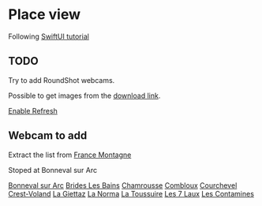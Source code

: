 # Place view

Following [SwiftUI tutorial](https://developer.apple.com/tutorials/swiftui/building-lists-and-navigation)

## TODO

Try to add RoundShot webcams.

Possible to get images from the [download link](https://tignes.roundshot.com/download/83387935/?path=val-claret).

[Enable Refresh](https://www.hackingwithswift.com/quick-start/swiftui/how-to-enable-pull-to-refresh)

## Webcam to add

Extract the list from [France Montagne](https://www.france-montagnes.com/guide-des-stations/stations-de-ski-france)

Stoped at Bonneval sur Arc

[Bonneval sur Arc](https://www.haute-maurienne-vanoise.com/hiver/bonneval-sur-arc/webcam/)
[Brides Les Bains](https://www.brides-les-bains.com/hiver/webcam/)
[Chamrousse](https://www.chamrousse.com/webcams.html')
[Combloux](https://hiver.combloux.com/webcams.html)
[Courchevel](https://courchevel.com/fr/)
[Crest-Voland](https://www.valdarly-montblanc.com/webcams/)
[La Giettaz](https://www.skaping.com/la-giettaz/sommet)
[La Norma](https://www.haute-maurienne-vanoise.com/hiver/la-norma/webcam/)
[La Toussuire](https://www.la-toussuire.com/fr/il4-toussuire_p197-les-webcams.aspx)
[Les 7 Laux](https://www.les7laux.com/hiver/ski-alpin-nordique-autres-glisses/ski/webcams/)
[Les Contamines](https://www.lescontamines.com/hiver/webcams)
